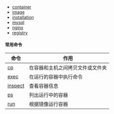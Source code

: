 - [container](/docker/container.md)
- [image](/docker/image.md)
- [installation](/docker/installation.md)
- [mysql](/docker/mysql.md)
- [nginx](/docker/nginx.md)
- [registry](/docker/registry.md)

#### 常用命令

| 命令 | 作用 |
| - | - |
| [cp](/docker/cp.md) | 在容器和主机之间拷贝文件或文件夹 |
| [exec](/docker/exec.md) | 在运行的容器中执行命令 |
| [inspect](/docker/inspect.md) | 查看容器信息 |
| [ps](/docker/ps.md) | 列出运行中的容器 |
| [run](/docker/run.md) | 根据镜像运行容器 |
